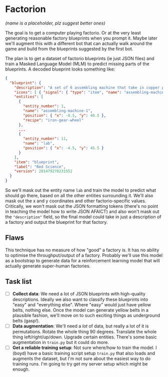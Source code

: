 # Factorion

_(name is a placeholder, plz suggest better ones)_

The goal is to get a computer playing factorio. Or at the very least generating
reasonable factory blueprints when you prompt it. Maybe later we'll augment
this with a different bot that can actually walk around the game and build from
the blueprints suggested by the first bot.

The plan is to get a dataset of factorio blueprints (ie just JSON files) and
train a Masked Language Model (MLM) to predict missing parts of the blueprints.
A decoded blueprint looks something like:

```json
{
  "blueprint": {
    "description": "A set of 6 assembling machine that take in copper plates and iron plates, construct red science, and then move that red science into labs to do research",
    "icons": [ { "signal": { "type": "item", "name": "assembling-machine-1" }, "index": 1 } ],
    "entities": [
      {
        "entity_number": 1,
        "name": "assembling-machine-1",
        "position": { "x": -8.5, "y": 40.5 },
        "recipe": "iron-gear-wheel"
      },
      ...
      {
        "entity_number": 11,
        "name": "lab",
        "position": { "x": -4.5, "y": 45.5 }
      }
    ],
    "item": "blueprint",
    "label": "Red Science",
    "version": 281479278231552
  }
}
```

So we'll mask out the entity name `lab` and train the model to predict what
should go there, based on all the other entities surrounding it. We'll also
mask out the x and y coordinates and other factorio-specific values.
Critically, we won't mask out the JSON formatting tokens (there's no point in
teaching the model how to write JSON AFAICT) and also won't mask out the
`"description"` field, so the final model could take in just a description of a
factory and output the blueprint for that factory.

## Flaws

This technique has no measure of how "good" a factory is. It has no ability to
optimise the throughput/output of a factory. Probably we'll use this model as a
bootstrap to generate data for a reinforcement learning model that will
actually generate super-human factories.

## Task list

- [ ] **Collect data**: We need a lot of JSON blueprints with high-quality
      descriptions. Ideally we also want to classify these blueprints into "easy"
      and "everything else". Where "easy" would just have yellow belts, nothing
      else. Once the model can generate yellow belts in a plausible fashion,
      we'll move on to such exciting things as underground belts (gasp!).
- [ ] **Data augmentation**: We'll need a _lot_ of data, but really a lot of it
      is permutations. Rotate the whole thing 90 degrees. Translate the whole thing
      left/right/up/down. Upgrade certain entities. There's some basic
      augmentation in `train.py` but it could do more.
- [ ] **Get a reliable training setup**: Not sure where/how to train the model.
      I (boyd) have a basic training script setup `train.py` that also loads
      and augments the dataset, but I'm not sure about the easiest way to do
      training runs. I'm going to try get my server setup which might be
      enough.
